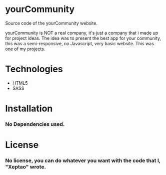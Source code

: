 # yourCommunity
Source code of the yourCommunity website.

yourCommunity is NOT a real company, it's just a company that i made up for project ideas.
The idea was to present the best app for your community, this was a semi-responsive, no Javascript, very basic website.
This was one of my projects.

# Technologies
- HTML5
- SASS

# Installation
### No Dependencies used.

# License
### No license, you can do whatever you want with the code that I, "Xeptao" wrote.
